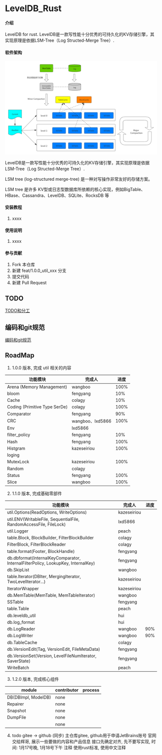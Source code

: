 # LevelDB_Rust

#### 介绍

LevelDB for rust.
LevelDB是一款写性能十分优秀的可持久化的KV存储引擎，其实现原理是依据LSM-Tree（Log Structed-Merge Tree）.

#### 软件架构

![LevelDB--整体架构](doc/images/LevelDB--整体架构.png)

LevelDB是一款写性能十分优秀的可持久化的KV存储引擎，其实现原理是依据LSM-Tree（Log Structed-Merge Tree）.

LSM tree (log-structured merge-tree) 是一种对写操作非常友好的存储方案。

LSM tree 是许多 KV型或日志型数据库所依赖的核心实现，例如BigTable、HBase、Cassandra、LevelDB、SQLite、RocksDB 等

#### 安装教程

1. xxxx

#### 使用说明

1. xxxx

#### 参与贡献

1. Fork 本仓库
2. 新建 feat/1.0.0_util_xxx 分支
3. 提交代码
4. 新建 Pull Request

## TODO

[TODO和分工](doc/TODOList.md)

## 编码和git规范

[编码和git规范](doc/CodeStyle.md)

## RoadMap

1. 1.0.0 版本, 完成 util 相关的内容

| 功能模块                                   | 完成人             | 进度   |
|----------------------------------------|-----------------|------|
| Arena (Memory Management)              | wangboo         | 100% |
| bloom                                  | fengyang        | 10%  |
| Cache                                  | colagy          | 10%  |
| Coding (Primitive Type SerDe)          | colagy          | 100% |
| Comparator                             | fengyang        | 90%  |
| CRC                                    | wangboo、lxd5866 | 100% |
| Env                                    | lxd5866         |      |
| filter_policy                          | fengyang        | 10%  |
| Hash                                   | fengyang        | 100% |
| Histgram                               | kazeseiriou     | 100% |
| loging                                 |                 |      |
| MutexLock                              | kazeseiriou     | 100% |
| Random                                 | colagy          |      |
| Status                                 | fengyang        | 100% |
| Slice                                  | wangboo         | 100% |

2. 1.1.0 版本, 完成基础零部件

| 功能模块                                                                             | 完成人         | 进度  |
|----------------------------------------------------------------------------------|-------------|-----|
| util.Options(ReadOptions, WriteOptions)                                          | kazeseiriou |     |
| util.ENV(WritableFile, SequentialFile, RandomAccessFile, FileLock)               | lxd5866     |     |
| util.Logger                                                                      | peach       |     |
| table.Block, BlockBuilder, FilterBlockBuilder                                    | colagy      |     |
| FilterBlock, FilterBlockReader                                                   | colagy      |     |
| table.format(Footer, BlockHandle)                                                | fengyang    |     |
| db.dbformat(InternalKeyComparator, InternalFilterPolicy, LookupKey, InternalKey) | fengyang    |     |
| db.SkipList                                                                      | wangboo     |     |
| table.Iterator(DBIter, MergingIterator, TwoLevelIterator...)                     | kazeseiriou |     |
| IteratorWrapper                                                                  | kazeseiriou |     |
| db.MemTable(MemTable, MemTableIterator)                                          | wangboo     |     | 
| SSTable                                                                          | fengyang    |     |
| table.Table                                                                      | peach       |     |
| db.leveldb_util                                                                  | hui         |     |
| db.log_format                                                                    | hui         |     |
| db.LogReader                                                                     | wangboo     | 90% |
| db.LogWriter                                                                     | wangboo     | 90% |
| db.TableCache                                                                    | colagy      |     |
| db.VersionEdit(Tag, VersionEdit, FileMetaData)                                   | fengyang    |     |
| db.VersionSet(Version, LevelFileNumIterator, SaverState)                         | fengyang    |     |
| WriteBatch                                                                       | peach       |     |

3. 1.2.0 版本, 完成核心组件

| module              | contributor | process |
|---------------------|-------------|---------|
| DB(DBImpl, ModelDB) | none        |         |
| Repairer            | none        |         |
| Snapshot            | none        |         |
| DumpFile            | none        |         |
|                     | none        |         |

4. todo
   gitee ->  github  (同步)  主仓库gitee, github用于申请JetBrains账号
   官网交给辉哥, 展示一些要做的内容和产品信息
   接口先确定对齐, 先不要写实现, 时间: 1月17号晚, 1月18号下午
   注释 使用rust标准, 使用中文注释
   
